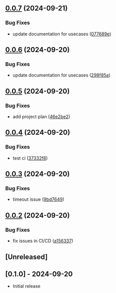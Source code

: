 ## [0.0.7](https://github.com/appydave/klue-langcraft/compare/v0.0.6...v0.0.7) (2024-09-21)


### Bug Fixes

* update documentation for usecases ([077689e](https://github.com/appydave/klue-langcraft/commit/077689e085b667b3ac29dd2798b6b38e39a28923))

## [0.0.6](https://github.com/appydave/klue-langcraft/compare/v0.0.5...v0.0.6) (2024-09-20)


### Bug Fixes

* update documentation for usecases ([298f85a](https://github.com/appydave/klue-langcraft/commit/298f85aabf2a8acfad4926f2127017174df03ce4))

## [0.0.5](https://github.com/appydave/klue-langcraft/compare/v0.0.4...v0.0.5) (2024-09-20)


### Bug Fixes

* add project plan ([46e2be2](https://github.com/appydave/klue-langcraft/commit/46e2be28cf36c98894ddc19342f14965b6fe580a))

## [0.0.4](https://github.com/appydave/klue-langcraft/compare/v0.0.3...v0.0.4) (2024-09-20)


### Bug Fixes

* test ci ([37332f8](https://github.com/appydave/klue-langcraft/commit/37332f82d52b9a7c782eaaa34babd56b9dfb681b))

## [0.0.3](https://github.com/appydave/klue-langcraft/compare/v0.0.2...v0.0.3) (2024-09-20)


### Bug Fixes

* timeout issue ([9bd7649](https://github.com/appydave/klue-langcraft/commit/9bd76495092e8be2b450e1ad7145be51d6fe085a))

## [0.0.2](https://github.com/appydave/klue-langcraft/compare/v0.0.1...v0.0.2) (2024-09-20)


### Bug Fixes

* fix issues in CI/CD ([a156337](https://github.com/appydave/klue-langcraft/commit/a15633736c3b07981c08ad0b47bea5c73ecfba2d))

## [Unreleased]

## [0.1.0] - 2024-09-20

- Initial release
